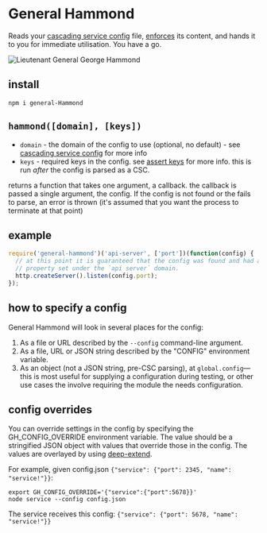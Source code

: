 # General Hammond

Reads your [cascading service config](http://github.com/brikteknologier/cascading-service-config)
file, [enforces](http://github.com/jonpacker/assert-keys) its content, and hands
it to you for immediate utilisation. You have a go.

![Lieutenant General George Hammond](http://i.imgur.com/DbO3Vkl.jpg)

## install

```
npm i general-Hammond
```

## `hammond([domain], [keys])`

* `domain` - the domain of the config to use (optional, no default) - see
  [cascading service config](http://github.com/brikteknologier/cascading-service-config)
  for more info
* `keys` - required keys in the config. see [assert keys](http://github.com/jonpacker/assert-keys)
  for more info. this is run *after* the config is parsed as a CSC.

returns a function that takes one argument, a callback. the callback is passed a
single argument, the config. If the config is not found or the fails to parse,
an error is thrown (it's assumed that you want the process to terminate at that
point)

## example

```javascript
require('general-hammond')('api-server', ['port'])(function(config) {
  // at this point it is guaranteed that the config was found and had a `port`
  // property set under the `api server` domain.
  http.createServer().listen(config.port);
});
```

## how to specify a config

General Hammond will look in several places for the config:

1. As a file or URL described by the `--config` command-line argument.
2. As a file, URL or JSON string described by the "CONFIG" environment variable.
3. As an object (not a JSON string, pre-CSC parsing), at `global.config`—this
   is most useful for supplying a configuration during testing, or other use cases
   the involve requiring the module the needs configuration.

## config overrides

You can override settings in the config by specifying the GH_CONFIG_OVERRIDE 
environment variable. The value should be a stringified JSON object with values
that override those in the config. The values are overlayed by using
[deep-extend](https://github.com/unclechu/node-deep-extend).

For example, given config.json `{"service": {"port": 2345, "name": "service!"}}`:

```
export GH_CONFIG_OVERRIDE='{"service":{"port":5678}}'
node service --config config.json
```

The service receives this config: `{"service": {"port": 5678, "name": "service!"}}`
